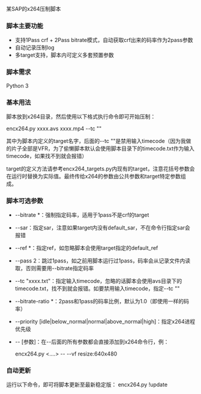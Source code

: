 某SAP的x264压制脚本

### 脚本主要功能

* 支持1Pass crf + 2Pass bitrate模式，自动获取crf出来的码率作为2pass参数
* 自动记录压制log
* 多target支持，脚本内可定义多套预置参数

### 脚本需求

Python 3

### 基本用法

脚本放到x264目录，然后使用以下格式执行命令即可开始压制：

encx264.py <target> xxxx.avs xxxx.mp4 <crf> --tc ""

其中<target>为脚本内定义的target名字，后面的--tc ""是禁用输入timecode（因为我做的片子全部是VFR，为了偷懒脚本默认会使用脚本目录下的timecode.txt作为输入timecode，如果找不到就会报错）

target的定义方法请参考encx264_targets.py内现有的target，注意花括号参数会在运行时替换为实际值。最终传给x264的参数由公共参数和target特定参数组成。

### 脚本可选参数

*  --bitrate *：强制指定码率，适用于1pass不是crf的target
*  --sar：指定sar，注意如果target内没有default_sar，不在命令行指定sar会报错
*  --ref *：指定ref，如忽略脚本会使用target指定的default_ref
*  --pass 2：跳过1pass，如之前用脚本运行过1pass，码率会从记录文件内读取，否则需要用--bitrate指定码率
*  --tc "xxxx.txt"：指定输入timecode，忽略的话脚本会使用avs目录下的timecode.txt，找不到就会报错。如要禁用输入timecode，指定--tc ""
*  --bitrate-ratio *：2pass和1pass的码率比例，默认为1.0（即使用一样的码率）
*  --priority [idle|below_normal|normal|above_normal|high]：指定x264进程优先级
*  -- [参数]：在--后面的所有参数都会直接添加到x264命令行，例：

    encx264.py <....> -- --vf resize:640x480
    
### 自动更新

运行以下命令，即可将脚本更新至最新稳定版：
    encx264.py !update